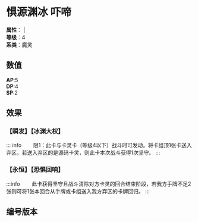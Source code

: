 
<script setup>
let list = [
    { number: "BD01-005", url: "/packs/BD01" }
]
</script>

# 惧源渊冰 吓啼

**属性**：<CardAttribute text="冰"/> | <CardAttribute text="暗"/><br/>
**等级**：4<br/>
**系类**：魔灵

## 数值

**AP**:5<br/>
**DP**:4<br/>
**SP**:2

## 效果

### 【瞬发】【冰渊大权】

::: info 
&emsp;&emsp;限1：此卡与卡灵卡（等级4以下）战斗时可发动。将卡组顶1张卡送入弃区。若送入弃区的是源码卡灵，则此卡本次战斗获得1次坚守。
:::

### 【永恒】【恐惧回响】

:::info 
&emsp;&emsp;此卡获得坚守且战斗清除对方卡灵的回合结束阶段，若我方手牌不足2张则可将1张本回合从手牌或卡组送入我方弃区的卡牌回归。
:::

## 编号版本

<CardNumberBox :list="list"/>
